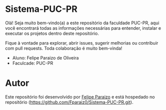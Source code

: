 # Sistema-PUC-PR

Olá! Seja muito bem-vindo(a) a este repositório da faculdade PUC-PR, aqui você encontrará todas as informações necessárias para entender, instalar e executar os projetos dentro deste repositório. 

Fique à vontade para explorar, abrir issues, sugerir melhorias ou contribuir com pull requests. Toda colaboração é muito bem-vinda!

* Aluno: Felipe Paraizo de Oliveira 
* Faculcade: PUC-PR
  
# Autor

Este repositório foi desenvolvido por [Felipe Paraizo](https://github.com/Fparaiz0) e está hospedado no repositório (https://github.com/Fparaiz0/Sistema-PUC-PR.git). 
